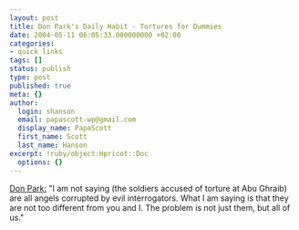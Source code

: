 ```yaml
---
layout: post
title: Don Park's Daily Habit - Tortures for Dummies
date: 2004-05-11 06:05:33.000000000 +02:00
categories:
- quick links
tags: []
status: publish
type: post
published: true
meta: {}
author:
  login: shanson
  email: papascott-wp@gmail.com
  display_name: PapaScott
  first_name: Scott
  last_name: Hanson
excerpt: !ruby/object:Hpricot::Doc
  options: {}
---
```

<p><a title="Don Park's Daily Habit - Tortures for Dummies" href="http://www.docuverse.com/blog/donpark/EntryViewPage.aspx?guid=6b12221b-9ef6-471c-9c06-672a4b18743a">Don Park:</a> "I am not saying (the soldiers accused of torture at Abu Ghraib) are all angels corrupted by evil interrogators.  What I am saying is that they are not too different from you and I.  The problem is not just them, but all of us."</p>
